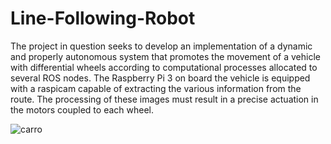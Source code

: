 # Line-Following-Robot
The project in question seeks to develop an implementation of a dynamic and properly autonomous system that promotes the movement of a vehicle with differential wheels according to computational processes allocated to several ROS nodes. The Raspberry Pi 3 on board the vehicle is equipped with a raspicam capable of extracting the various information from the route. The processing of these images must result in a precise actuation in the motors coupled to each wheel.

![carro](https://user-images.githubusercontent.com/72403325/167471181-b0e6311e-2455-417d-816e-38ccdcce8670.png)
